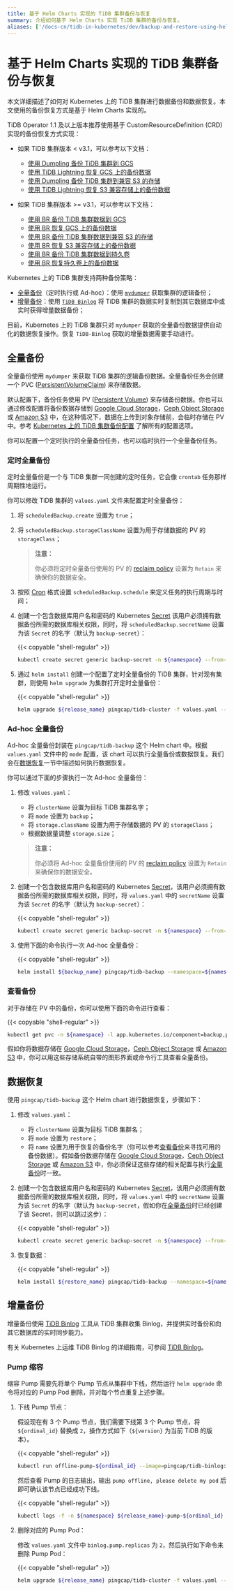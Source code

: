 ```yaml
---
title: 基于 Helm Charts 实现的 TiDB 集群备份与恢复
summary: 介绍如何基于 Helm Charts 实现 TiDB 集群的备份与恢复。
aliases: ['/docs-cn/tidb-in-kubernetes/dev/backup-and-restore-using-helm-charts/','/docs-cn/dev/tidb-in-kubernetes/maintain/backup-and-restore/','/docs-cn/v3.0/tidb-in-kubernetes/maintain/backup-and-restore/','/docs-cn/v3.1/tidb-in-kubernetes/maintain/backup-and-restore/']
---
```


# 基于 Helm Charts 实现的 TiDB 集群备份与恢复

本文详细描述了如何对 Kubernetes 上的 TiDB 集群进行数据备份和数据恢复。本文使用的备份恢复方式是基于 Helm Charts 实现的。

TiDB Operator 1.1 及以上版本推荐使用基于 CustomResourceDefinition (CRD) 实现的备份恢复方式实现：

+ 如果 TiDB 集群版本 < v3.1，可以参考以下文档：
    - [使用 Dumpling 备份 TiDB 集群到 GCS](backup-to-gcs.md)
    - [使用 TiDB Lightning 恢复 GCS 上的备份数据](restore-from-gcs.md)
    - [使用 Dumpling 备份 TiDB 集群到兼容 S3 的存储](backup-to-s3.md)
    - [使用 TiDB Lightning 恢复 S3 兼容存储上的备份数据](restore-from-s3.md)

+ 如果 TiDB 集群版本 >= v3.1，可以参考以下文档：
    - [使用 BR 备份 TiDB 集群数据到 GCS](backup-to-gcs-using-br.md)
    - [使用 BR 恢复 GCS 上的备份数据](restore-from-gcs-using-br.md)
    - [使用 BR 备份 TiDB 集群数据到兼容 S3 的存储](backup-to-aws-s3-using-br.md)
    - [使用 BR 恢复 S3 兼容存储上的备份数据](restore-from-aws-s3-using-br.md)
    - [使用 BR 备份 TiDB 集群数据到持久卷](backup-to-pv-using-br.md)
    - [使用 BR 恢复持久卷上的备份数据](restore-from-pv-using-br.md)

Kubernetes 上的 TiDB 集群支持两种备份策略：

* [全量备份](#全量备份)（定时执行或 Ad-hoc）：使用 [`mydumper`](https://pingcap.com/docs-cn/stable/mydumper-overview/) 获取集群的逻辑备份；
* [增量备份](#增量备份)：使用 [`TiDB Binlog`](https://pingcap.com/docs-cn/stable/tidb-binlog/tidb-binlog-overview/) 将 TiDB 集群的数据实时复制到其它数据库中或实时获得增量数据备份；

目前，Kubernetes 上的 TiDB 集群只对 `mydumper` 获取的全量备份数据提供自动化的数据恢复操作。恢复 `TiDB-Binlog` 获取的增量数据需要手动进行。

## 全量备份

全量备份使用 `mydumper` 来获取 TiDB 集群的逻辑备份数据。全量备份任务会创建一个 PVC ([PersistentVolumeClaim](https://kubernetes.io/docs/concepts/storage/persistent-volumes/#persistentvolumeclaims)) 来存储数据。

默认配置下，备份任务使用 PV ([Persistent Volume](https://kubernetes.io/docs/concepts/storage/persistent-volumes/#persistent-volumes)) 来存储备份数据。你也可以通过修改配置将备份数据存储到 [Google Cloud Storage](https://cloud.google.com/storage/)，[Ceph Object Storage](https://ceph.com/ceph-storage/object-storage/) 或 [Amazon S3](https://aws.amazon.com/s3/) 中，在这种情况下，数据在上传到对象存储前，会临时存储在 PV 中。参考 [Kubernetes 上的 TiDB 集群备份配置](configure-backup.md) 了解所有的配置选项。

你可以配置一个定时执行的全量备份任务，也可以临时执行一个全量备份任务。

### 定时全量备份

定时全量备份是一个与 TiDB 集群一同创建的定时任务，它会像 `crontab` 任务那样周期性地运行。

你可以修改 TiDB 集群的 `values.yaml` 文件来配置定时全量备份：

1. 将 `scheduledBackup.create` 设置为 `true`；
2. 将 `scheduledBackup.storageClassName` 设置为用于存储数据的 PV 的 `storageClass`；

    > **注意：**
    >
    > 你必须将定时全量备份使用的 PV 的 [reclaim policy](https://kubernetes.io/docs/tasks/administer-cluster/change-pv-reclaim-policy) 设置为 `Retain` 来确保你的数据安全。

3. 按照 [Cron](https://en.wikipedia.org/wiki/Cron) 格式设置 `scheduledBackup.schedule` 来定义任务的执行周期与时间；
4. 创建一个包含数据库用户名和密码的 Kubernetes [Secret](https://kubernetes.io/docs/concepts/configuration/secret/) 该用户必须拥有数据备份所需的数据库相关权限，同时，将 `scheduledBackup.secretName` 设置为该 `Secret` 的名字（默认为 `backup-secret`）：

    {{< copyable "shell-regular" >}}

    ```bash
    kubectl create secret generic backup-secret -n ${namespace} --from-literal=user=${user} --from-literal=password=${password}
    ```

5. 通过 `helm install` 创建一个配置了定时全量备份的 TiDB 集群，针对现有集群，则使用 `helm upgrade` 为集群打开定时全量备份：

    {{< copyable "shell-regular" >}}

    ```bash
    helm upgrade ${release_name} pingcap/tidb-cluster -f values.yaml --version=${version}
    ```

### Ad-hoc 全量备份

Ad-hoc 全量备份封装在 `pingcap/tidb-backup` 这个 Helm chart 中。根据 `values.yaml` 文件中的 `mode` 配置，该 chart 可以执行全量备份或数据恢复。我们会在[数据恢复](#数据恢复)一节中描述如何执行数据恢复。

你可以通过下面的步骤执行一次 Ad-hoc 全量备份：

1. 修改 `values.yaml`：
    * 将 `clusterName` 设置为目标 TiDB 集群名字；
    * 将 `mode` 设置为 `backup`；
    * 将 `storage.className` 设置为用于存储数据的 PV 的 `storageClass`；
    * 根据数据量调整 `storage.size`；

    > **注意：**
    >
    > 你必须将 Ad-hoc 全量备份使用的 PV 的 [reclaim policy](https://kubernetes.io/docs/tasks/administer-cluster/change-pv-reclaim-policy) 设置为 `Retain` 来确保你的数据安全。

2. 创建一个包含数据库用户名和密码的 Kubernetes [Secret](https://kubernetes.io/docs/concepts/configuration/secret/)，该用户必须拥有数据备份所需的数据库相关权限，同时，将 `values.yaml` 中的 `secretName` 设置为该 `Secret` 的名字（默认为 `backup-secret`）：

    {{< copyable "shell-regular" >}}

    ```bash
    kubectl create secret generic backup-secret -n ${namespace} --from-literal=user=${user} --from-literal=password=${password}
    ```

3. 使用下面的命令执行一次 Ad-hoc 全量备份：

    {{< copyable "shell-regular" >}}

    ```bash
    helm install ${backup_name} pingcap/tidb-backup --namespace=${namespace} -f values.yaml --version=${version}
    ```

### 查看备份

对于存储在 PV 中的备份，你可以使用下面的命令进行查看：

{{< copyable "shell-regular" >}}

```bash
kubectl get pvc -n ${namespace} -l app.kubernetes.io/component=backup,pingcap.com/backup-cluster-name=${cluster_name}
```

假如你将数据存储在 [Google Cloud Storage](https://cloud.google.com/storage/)，[Ceph Object Storage](https://ceph.com/ceph-storage/object-storage/) 或 [Amazon S3](https://aws.amazon.com/s3/) 中，你可以用这些存储系统自带的图形界面或命令行工具查看全量备份。

## 数据恢复

 使用 `pingcap/tidb-backup` 这个 Helm chart 进行数据恢复，步骤如下：

1. 修改 `values.yaml`：
    * 将 `clusterName` 设置为目标 TiDB 集群名；
    * 将 `mode` 设置为 `restore`；
    * 将 `name`  设置为用于恢复的备份名字（你可以参考[查看备份](#查看备份)来寻找可用的备份数据）。假如备份数据存储在 [Google Cloud Storage](https://cloud.google.com/storage/)，[Ceph Object Storage](https://ceph.com/ceph-storage/object-storage/) 或 [Amazon S3](https://aws.amazon.com/s3/) 中，你必须保证这些存储的相关配置与执行[全量备份](#全量备份)时一致。
2. 创建一个包含数据库用户名和密码的 Kubernetes [Secret](https://kubernetes.io/docs/concepts/configuration/secret/)，该用户必须拥有数据备份所需的数据库相关权限，同时，将 `values.yaml` 中的 `secretName` 设置为该 `Secret` 的名字（默认为 `backup-secret`，假如你在[全量备份](#全量备份)时已经创建了该 Secret，则可以跳过这步）：

    {{< copyable "shell-regular" >}}

    ```bash
    kubectl create secret generic backup-secret -n ${namespace} --from-literal=user=${user} --from-literal=password=${password}
    ```

3. 恢复数据：

    {{< copyable "shell-regular" >}}

    ```bash
    helm install ${restore_name} pingcap/tidb-backup --namespace=${namespace} -f values.yaml --version=${version}
    ```

## 增量备份

增量备份使用 [TiDB Binlog](https://pingcap.com/docs-cn/stable/reference/tidb-binlog/overview) 工具从 TiDB 集群收集 Binlog，并提供实时备份和向其它数据库的实时同步能力。

有关 Kubernetes 上运维 TiDB Binlog 的详细指南，可参阅 [TiDB Binlog](deploy-tidb-binlog.md)。

### Pump 缩容

缩容 Pump 需要先将单个 Pump 节点从集群中下线，然后运行 `helm upgrade` 命令将对应的 Pump Pod 删除，并对每个节点重复上述步骤。

1. 下线 Pump 节点：

    假设现在有 3 个 Pump 节点，我们需要下线第 3 个 Pump 节点，将 `${ordinal_id}` 替换成 `2`，操作方式如下（`${version}` 为当前 TiDB 的版本）。

    {{< copyable "shell-regular" >}}

    ```bash
    kubectl run offline-pump-${ordinal_id} --image=pingcap/tidb-binlog:${version} --namespace=${namespace} --restart=OnFailure -- /binlogctl -pd-urls=http://${release_name}-pd:2379 -cmd offline-pump -node-id ${release_name}-pump-${ordinal_id}:8250
    ```

    然后查看 Pump 的日志输出，输出 `pump offline, please delete my pod` 后即可确认该节点已经成功下线。

    {{< copyable "shell-regular" >}}

    ```bash
    kubectl logs -f -n ${namespace} ${release_name}-pump-${ordinal_id}
    ```

2. 删除对应的 Pump Pod：

    修改 `values.yaml` 文件中 `binlog.pump.replicas` 为 `2`，然后执行如下命令来删除 Pump Pod：

    {{< copyable "shell-regular" >}}

    ```bash
    helm upgrade ${release_name} pingcap/tidb-cluster -f values.yaml --version=${chart_version}
    ```
